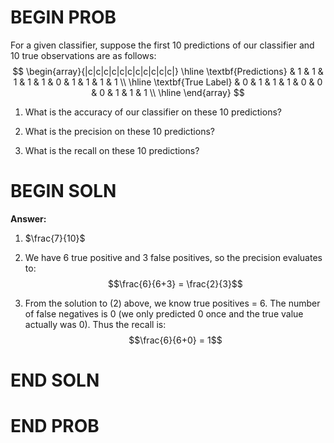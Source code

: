 # BEGIN PROB

For a given classifier, suppose the first 10 predictions of our classifier and 10 true observations are as follows:
$$
\begin{array}{|c|c|c|c|c|c|c|c|c|c|c|}
\hline
\textbf{Predictions} & 1 & 1 & 1 & 1 & 1 & 0 & 1 & 1 & 1 & 1 \\ \hline
\textbf{True Label} & 0 & 1 & 1 & 1 & 0 & 0 & 0 & 1 & 1 & 1 \\ \hline
\end{array}
$$


1. What is the accuracy of our classifier on these 10 predictions? 

2. What is the precision on these 10 predictions? 

3. What is the recall on these 10 predictions?

# BEGIN SOLN

**Answer:**

1. $\frac{7}{10}$

2. We have 6 true positive and 3 false positives, so the precision evaluates to: $$\frac{6}{6+3} = \frac{2}{3}$$

3. From the solution to (2) above, we know true positives = 6. The number of false negatives is 0 (we only predicted 0 once and the true value actually was 0). Thus the recall is: $$\frac{6}{6+0} = 1$$

# END SOLN


# END PROB